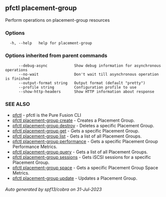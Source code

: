 ## pfctl placement-group

Perform operations on placement-group resources

### Options

```
  -h, --help   help for placement-group
```

### Options inherited from parent commands

```
      --debug-async            Show debug information for asynchronous operations
      --no-wait                Don't wait till asynchronous operation is finished
      --output-format string   Output format (default "pretty")
      --profile string         Configuration profile to use
      --show-http-headers      Show HTTP information about response
```

### SEE ALSO

* [pfctl](pfctl.md)	 - pfctl is the Pure Fusion CLI
* [pfctl placement-group create](pfctl_placement-group_create.md)	 - Creates a Placement Group.
* [pfctl placement-group destroy](pfctl_placement-group_destroy.md)	 - Deletes a specific Placement Group.
* [pfctl placement-group get](pfctl_placement-group_get.md)	 - Gets a specific Placement Group.
* [pfctl placement-group list](pfctl_placement-group_list.md)	 - Gets a list of all Placement Groups.
* [pfctl placement-group performance](pfctl_placement-group_performance.md)	 - Gets a specific Placement Group Performance Metrics.
* [pfctl placement-group query](pfctl_placement-group_query.md)	 - Gets a list of all Placement Groups.
* [pfctl placement-group sessions](pfctl_placement-group_sessions.md)	 - Gets iSCSI sessions for a specific Placement Group.
* [pfctl placement-group space](pfctl_placement-group_space.md)	 - Gets a specific Placement Group Space Metrics.
* [pfctl placement-group update](pfctl_placement-group_update.md)	 - Updates a Placement Group.

###### Auto generated by spf13/cobra on 31-Jul-2023
